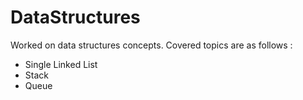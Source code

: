 # DataStructures
Worked on data structures concepts. Covered topics are as follows :

- Single Linked List
- Stack
- Queue
